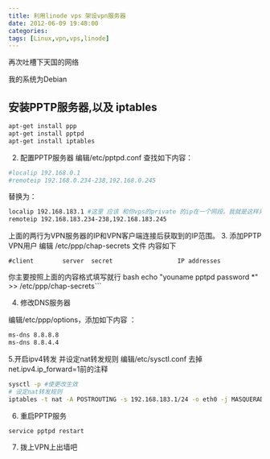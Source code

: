 ```yaml
---
title: 利用linode vps 架设vpn服务器
date: 2012-06-09 19:48:00
categories:
tags: [Linux,vpn,vps,linode]
---
```


再次吐槽下天国的网络

我的系统为Debian

## 安装PPTP服务器,以及 iptables

```bash
apt-get install ppp
apt-get install pptpd
apt-get install iptables
```
2. 配置PPTP服务器
编辑/etc/pptpd.conf 
查找如下内容：
```bash
#localip 192.168.0.1
#remoteip 192.168.0.234-238,192.168.0.245
```
替换为：
```bash
localip 192.168.183.1 #这里 应该 和你vps的private 的ip在一个网段。我就是这样弄的。
remoteip 192.168.183.234-238,192.168.183.245
```
上面的两行为VPN服务器的IP和VPN客户端连接后获取到的IP范围。
3. 添加PPTP VPN用户
编辑 /etc/ppp/chap-secrets 
文件 内容如下

```
#client        server  secret                  IP addresses
```

你主要按照上面的内容格式填写就行
bash echo "youname pptpd password  *" >> /etc/ppp/chap-secrets```

4. 修改DNS服务器

编辑/etc/ppp/options，添加如下内容
：
```bash
ms-dns 8.8.8.8
ms-dns 8.8.4.4
```
5.开启ipv4转发 并设定nat转发规则
编辑/etc/sysctl.conf
去掉net.ipv4.ip_forward=1前的注释

```bash
sysctl -p #使更改生效
# 设定nat转发规则
iptables -t nat -A POSTROUTING -s 192.168.183.1/24 -o eth0 -j MASQUERADE
```

6. 重启PPTP服务
```bash
service pptpd restart
```

7. 拨上VPN上出墙吧